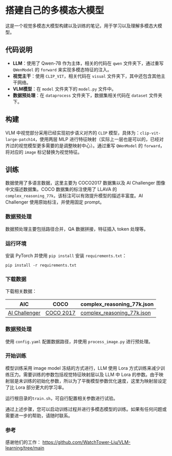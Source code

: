 # 搭建自己的多模态大模型

这是一个视觉多模态大模型构建以及训练的笔记，用于学习以及理解多模态大模型。

## 代码说明

- **LLM**：使用了 Qwen-7B 作为主体，相关的代码在 `qwen` 文件夹下，通过重写 `QWenModel` 的 `forward` 来实现多模态特征的注入。
- **视觉主干**：使用 `CLIP_VIT`，相关代码在 `visual` 文件夹下，其中还包含其他主干网络。
- **VLM模型**：在 `model` 文件夹下的 `model.py` 文件中。
- **数据预处理**：在 `dataprocess` 文件夹下，数据集相关代码在 `dataset` 文件夹下。

## 构建

VLM 中视觉部分采用已经实现初步语义对齐的 `CLIP` 模型，具体为：`clip-vit-large-patch14`，使用两层 MLP 进行特征映射（实际上一层也是可以的，已经对齐过的视觉模型更多需要的是调整映射中心）。通过重写 `QWenModel` 的 `forward`，将对应的 `image` 标记替换为视觉特征。

## 训练

数据使用了多语言数据，这里主要为 COCO2017 数据集以及 AI Challenger 图像中文描述数据集。COCO 数据集的标注使用了 LLAVA 的 `complex_reasoning_77k`，该标注可以有效提升模型的描述丰富度。AI Challenger 使用原始标注，并使用固定 prompt。

### 数据预处理

数据预处理主要包括路径合并，QA 数据拼接，特征插入 token 处理等。

### 运行环境

安装 PyTorch 并使用 `pip install` 安装 `requirements.txt`：

```shell
pip install -r requirements.txt
```

### 下载数据

下载相关数据：

| AIC | COCO | complex_reasoning_77k.json |
| --- | --- | --- |
| [AI Challenger](https://tianchi.aliyun.com/dataset/145781) | [COCO 2017](http://images.cocodataset.org/zips/train2017.zip) | [complex_reasoning_77k.json](https://huggingface.co/datasets/liuhaotian/LLaVA-Instruct-150K/resolve/main/complex_reasoning_77k.json) |

### 数据预处理

使用 `config.yaml` 配置数据路径，并使用 `process_image.py` 进行预处理。

### 开始训练

模型训练采用 image model 冻结的方式进行，LLM 使用 Lora 方式训练来减少训练压力。需要训练的参数包括视觉特征映射层以及 LLM 中 Lora 的参数。由于映射层是未训练的初始化参数，所以为了平衡模型参数优化速度，这里为映射层设定了比 Lora 部分更大的学习率。

运行根目录的`train.sh`，可自行配置相关参数进行试验。

通过上述步骤，您可以启动训练过程并进行多模态模型的训练。如果有任何问题或需要进一步的帮助，请随时联系。

### 参考

感谢他们的工作：
https://github.com/WatchTower-Liu/VLM-learning/tree/main
